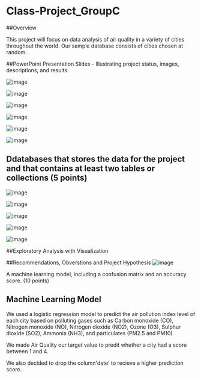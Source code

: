 # Class-Project_GroupC

##Overview

This project will focus on data analysis of air quality in a variety of cities throughout the world. Our sample database consists of cities chosen at random.


##PowerPoint Presentation Slides - Illustrating project status, images, descriptions, and results

![image](https://user-images.githubusercontent.com/117233641/233237315-52ec57fe-a8d7-44cf-80ae-f20f6f62dc91.png)

![image](https://user-images.githubusercontent.com/117233641/233237498-0c6e2f37-fdc0-4e6b-b226-db56d5a15721.png)

![image](https://user-images.githubusercontent.com/117233641/233237591-64ab3d28-9bb0-4728-912c-4b5e261b7fc0.png)

 ![image](https://user-images.githubusercontent.com/117233641/233237611-1d1229d1-4872-438e-86d8-0e2e655174a2.png)

![image](https://user-images.githubusercontent.com/117233641/233237762-b9d87f72-9b3e-42ae-865f-2fb3638dd007.png)


![image](https://user-images.githubusercontent.com/117233641/233237824-6e60319e-d4cc-4c3a-95d7-8103fbe57e7f.png)


## Ddatabases that stores the data for the project and that contains at least two tables or collections (5 points)

![image](https://user-images.githubusercontent.com/117233641/233237845-34c1c05b-a408-4e65-9a43-d31c4bada61f.png)

![image](https://user-images.githubusercontent.com/117233641/233237873-cba6ac1a-be81-4512-a0c4-84cbcbe1c520.png)

![image](https://user-images.githubusercontent.com/117233641/233237891-a1b0ca58-ac3f-40cd-88c4-0cdc46994d10.png)

![image](https://user-images.githubusercontent.com/117233641/233237917-cafb5695-87dd-4956-a18a-38c034a1c95a.png)

![image](https://user-images.githubusercontent.com/117233641/233237949-5d808e14-8082-474d-a339-47492baedc9a.png)






##Exploratory Analysis with Visualization



 
##Recommendations, Obverstions and Project Hypothesis
![image](https://user-images.githubusercontent.com/117233641/233239310-56b45d27-0e46-4d40-b9f7-0bc5047aa9c0.png)


A machine learning model, including a confusion matrix and an accuracy score. (10 points)

## Machine Learning Model
We used a logistic regression model to predict the air pollution index level of each city based on polluting gases such as Carbon monoxide (CO), Nitrogen monoxide (NO), Nitrogen dioxide (NO2), Ozone (O3), Sulphur dioxide (SO2), Ammonia (NH3), and particulates (PM2.5 and PM10).

We made Air Quality our target value to predit whether a city had a score between 1 and 4.

We also decided to drop the column'date' to recieve a higher prediction score. 



